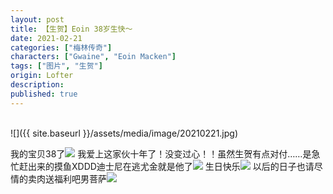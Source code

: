 ```yaml
---
layout: post
title: 【生贺】Eoin 38岁生快～
date: 2021-02-21
categories: ["梅林传奇"]
characters: ["Gwaine", "Eoin Macken"]
tags: ["图片", "生贺"]
origin: Lofter
description: 
published: true
---
```


<br>
![]({{ site.baseurl }}/assets/media/image/20210221.jpg)

我的宝贝38了![](https://h5.sinaimg.cn/m/emoticon/icon/default/d_xingxingyan-c64b6a744b.png)
我爱上这家伙十年了！没变过心！！虽然生贺有点对付……是急忙赶出来的摸鱼XDDD迪士尼在逃尤金就是他了![](https://h5.sinaimg.cn/m/emoticon/icon/default/d_chanzui-fc1acc341b.png)
生日快乐![](https://h5.sinaimg.cn/m/emoticon/icon/others/o_dangao-654ec96abd.png)
以后的日子也请尽情的卖肉送福利吧男菩萨![](https://h5.sinaimg.cn/m/emoticon/icon/default/d_guile-a8a737d3a0.png)
